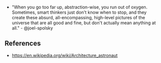 
- "When you go too far up, abstraction-wise, you run out of oxygen. Sometimes, smart thinkers just don't know when to stop, and they create these absurd, all-encompassing, high-level pictures of the universe that are all good and fine, but don't actually mean anything at all." - @joel-spolsky

## References

- https://en.wikipedia.org/wiki/Architecture_astronaut
